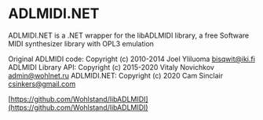 # ADLMIDI.NET
ADLMIDI.NET is a .NET wrapper for the libADLMIDI library, a free Software MIDI synthesizer library with OPL3 emulation

Original ADLMIDI code: Copyright (c) 2010-2014 Joel Yliluoma <bisqwit@iki.fi>
ADLMIDI Library API:   Copyright (c) 2015-2020 Vitaly Novichkov <admin@wohlnet.ru>
ADLMIDI.NET:           Copyright (c) 2020 Cam Sinclair <csinkers@gmail.com>

[https://github.com/Wohlstand/libADLMIDI](https://github.com/Wohlstand/libADLMIDI)

